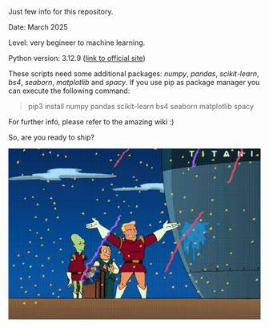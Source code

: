 Just few info for this repository.

Date: March 2025

Level: very begineer to machine learning.

Python version: 3.12.9 ([link to official site](https://www.python.org/downloads/release/python-3129/))

These scripts need some additional packages:
_numpy_, _pandas_, _scikit-learn_, _bs4_, _seaborn_, _matplotlib_ and _spacy_. If you use pip as package manager you can execute the following command: 
> pip3 install numpy pandas scikit-learn bs4 seaborn matplotlib spacy

For further info, please refer to the amazing wiki :)

So, are you ready to ship?

![inauguration](inauguration.png)